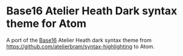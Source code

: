 # Base16 Atelier Heath Dark syntax theme for Atom

A port of the [Base16](https://github.com/chriskempson/base16) Atelier Heath dark syntax theme from https://github.com/atelierbram/syntax-highlighting to Atom.
